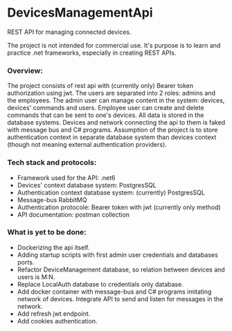 # DevicesManagementApi
REST API for managing connected devices.

The project is not intended for commercial use. It's purpose is to learn and practice .net frameworks, especially in creating REST APIs.

### Overview:
The project consists of rest api with (currently only) Bearer token authorization using jwt. The users are separated into 2 roles: admins and the employees. The admin user can manage content in the system: devices, devices' commands and users. Employee user can create and delete commands that can be sent to one's devices. All data is stored in the database systems. Devices and network connecting the api to them is faked with message bus and C# programs. Assumption of the project is to store authentication context in separate database system than devices context (though not meaning external authentication providers).   

### Tech stack and protocols:
 - Framework used for the API: .net6
 - Devices' context database system: PostgresSQL
 - Authentication context database system: (currently) PostgresSQL
 - Message-bus RabbitMQ
 - Authentication protocole: Bearer token with jwt (currently only method)
 - API documentation: postman collection

### What is yet to be done:
 - Dockerizing the api itself.
 - Adding startup scripts with first admin user credentials and databases ports.
 - Refactor DeviceManagement database, so relation between devices and users is M:N.
 - Replace LocalAuth database to credentials only database.
 - Add docker container with message-bus and C# programs imitating network of devices. Integrate API to send and listen for
    messages in the network. 
 - Add refresh jwt endpoint.
 - Add cookies authentication.



